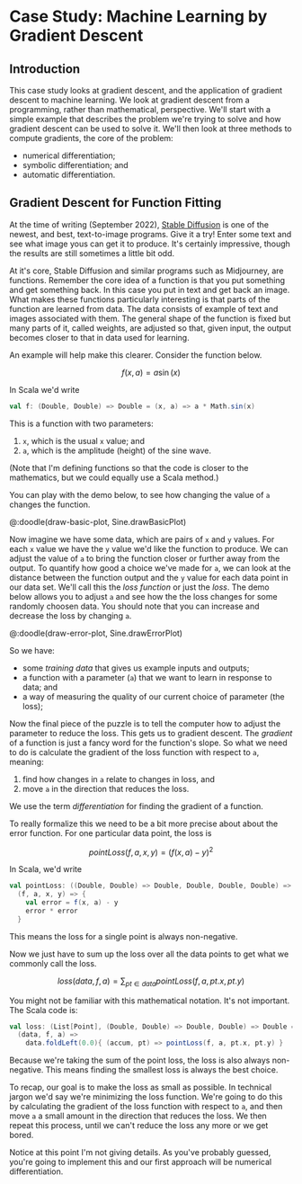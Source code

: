 # Case Study: Machine Learning by Gradient Descent

## Introduction

This case study looks at gradient descent, and the application of gradient descent to machine learning. We look at gradient descent from a programming, rather than mathematical, perspective. We'll start with a simple example that describes the problem we're trying to solve and how gradient descent can be used to solve it. We'll then look at three methods to compute gradients, the core of the problem:

- numerical differentiation;
- symbolic differentiation; and
- automatic differentiation.


## Gradient Descent for Function Fitting

At the time of writing (September 2022), [Stable Diffusion](https://stablediffusionweb.com/) is one of the newest, and best, text-to-image programs. Give it a try! Enter some text and see what image yous can get it to produce. It's certainly impressive, though the results are still sometimes a little bit odd.

At it's core, Stable Diffusion and similar programs such as Midjourney, are functions. Remember the core idea of a function is that you put something and get something back. In this case you put in text and get back an image. What makes these functions particularly interesting is that parts of the function are learned from data. The data consists of example of text and images associated with them. The general shape of the function is fixed but many parts of it, called weights, are adjusted so that, given input, the output becomes closer to that in data used for learning.

An example will help make this clearer. Consider the function below.

$$f(x, a) = a \sin(x)$$

In Scala we'd write

```scala
val f: (Double, Double) => Double = (x, a) => a * Math.sin(x)
```

This is a function with two parameters:

1. `x`, which is the usual `x` value; and
2. `a`, which is the amplitude (height) of the sine wave.

(Note that I'm defining functions so that the code is closer to the mathematics, but we could equally use a Scala method.)

You can play with the demo below, to see how changing the value of `a` changes the function.

@:doodle(draw-basic-plot, Sine.drawBasicPlot)

Now imagine we have some data, which are pairs of `x` and `y` values. For each `x` value we have the `y` value we'd like the function to produce. We can adjust the value of `a` to bring the function closer or further away from the output. To quantify how good a choice we've made for `a`, we can look at the distance between the function output and the `y` value for each data point in our data set. We'll call this the *loss function* or just the *loss*. The demo below allows you to adjust `a` and see how the the loss changes for some randomly choosen data. You should note that you can increase and decrease the loss by changing `a`.

@:doodle(draw-error-plot, Sine.drawErrorPlot)

So we have:

- some *training data* that gives us example inputs and outputs;
- a function with a parameter (`a`) that we want to learn in response to data; and
- a way of measuring the quality of our current choice of parameter (the loss);

Now the final piece of the puzzle is to tell the computer how to adjust the parameter to reduce the loss. This gets us to gradient descent. The *gradient* of a function is just a fancy word for the function's slope. So what we need to do is calculate the gradient of the loss function with respect to `a`, meaning:

1. find how changes in `a` relate to changes in loss, and
2. move `a` in the direction that reduces the loss.

We use the term *differentiation* for finding the gradient of a function.

To really formalize this we need to be a bit more precise about about the error function. For one particular data point, the loss is

$$ pointLoss(f, a, x, y) = (f(x, a) - y)^2 $$

In Scala, we'd write

```scala
val pointLoss: ((Double, Double) => Double, Double, Double, Double) => Double = 
  (f, a, x, y) => {
    val error = f(x, a) - y
    error * error
  }
```

This means the loss for a single point is always non-negative.


Now we just have to sum up the loss over all the data points to get what we commonly call the loss.

$$ loss(data, f, a) = \sum_{pt \in data}pointLoss(f, a, pt.x, pt.y)$$

You might not be familiar with this mathematical notation. It's not important. The Scala code is:

```scala
val loss: (List[Point], (Double, Double) => Double, Double) => Double =
  (data, f, a) => 
    data.foldLeft(0.0){ (accum, pt) => pointLoss(f, a, pt.x, pt.y) }
```

Because we're taking the sum of the point loss, the loss is also always non-negative. This means finding the smallest loss is always the best choice.

To recap, our goal is to make the loss as small as possible. In technical jargon we'd say we're minimizing the loss function. We're going to do this by calculating the gradient of the loss function with respect to `a`, and then move `a` a small amount in the direction that reduces the loss. We then repeat this process, until we can't reduce the loss any more or we get bored.

Notice at this point I'm not giving details. As you've probably guessed, you're going to implement this and our first approach will be numerical differentiation.
